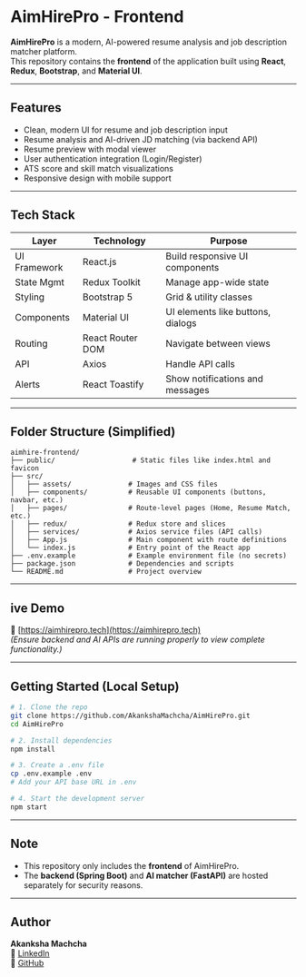 # AimHirePro - Frontend

 **AimHirePro** is a modern, AI-powered resume analysis and job description matcher platform.  
This repository contains the **frontend** of the application built using **React**, **Redux**, **Bootstrap**, and **Material UI**.

---

## Features

- Clean, modern UI for resume and job description input
- Resume analysis and AI-driven JD matching (via backend API)
- Resume preview with modal viewer
- User authentication integration (Login/Register)
- ATS score and skill match visualizations
- Responsive design with mobile support

---

## Tech Stack

| Layer        | Technology         | Purpose                                  |
|--------------|--------------------|------------------------------------------|
| UI Framework | React.js           | Build responsive UI components           |
| State Mgmt   | Redux Toolkit      | Manage app-wide state                    |
| Styling      | Bootstrap 5        | Grid & utility classes                   |
| Components   | Material UI        | UI elements like buttons, dialogs        |
| Routing      | React Router DOM   | Navigate between views                   |
| API          | Axios              | Handle API calls                         |
| Alerts       | React Toastify     | Show notifications and messages          |

---

## Folder Structure (Simplified)

```
aimhire-frontend/
├── public/                   # Static files like index.html and favicon
├── src/
│   ├── assets/              # Images and CSS files
│   ├── components/          # Reusable UI components (buttons, navbar, etc.)
│   ├── pages/               # Route-level pages (Home, Resume Match, etc.)
│   ├── redux/               # Redux store and slices
│   ├── services/            # Axios service files (API calls)
│   ├── App.js               # Main component with route definitions
│   └── index.js             # Entry point of the React app
├── .env.example             # Example environment file (no secrets)
├── package.json             # Dependencies and scripts
└── README.md                # Project overview
```

---

## ive Demo

🔗 [https://aimhirepro.tech](https://aimhirepro.tech)  
_(Ensure backend and AI APIs are running properly to view complete functionality.)_

---

## Getting Started (Local Setup)

```bash
# 1. Clone the repo
git clone https://github.com/AkankshaMachcha/AimHirePro.git
cd AimHirePro

# 2. Install dependencies
npm install

# 3. Create a .env file
cp .env.example .env
# Add your API base URL in .env

# 4. Start the development server
npm start
```

---

## Note

- This repository only includes the **frontend** of AimHirePro.
- The **backend (Spring Boot)** and **AI matcher (FastAPI)** are hosted separately for security reasons.

---


## Author

**Akanksha Machcha**  
🔗 [LinkedIn](https://www.linkedin.com/in/akanksha-machcha-4b1bbb306/)  
🐙 [GitHub](https://github.com/AkankshaMachcha)
